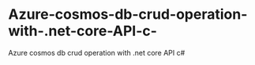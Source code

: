 # Azure-cosmos-db-crud-operation-with-.net-core-API-c-
Azure cosmos db crud operation with .net core API c#
